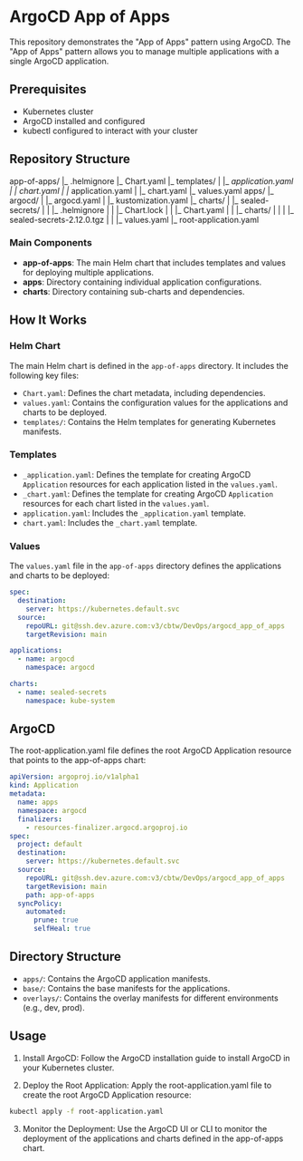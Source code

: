 # ArgoCD App of Apps

This repository demonstrates the "App of Apps" pattern using ArgoCD. The "App of Apps" pattern allows you to manage multiple applications with a single ArgoCD application.

## Prerequisites

- Kubernetes cluster
- ArgoCD installed and configured
- kubectl configured to interact with your cluster

## Repository Structure

app-of-apps/ 
|_ .helmignore 
|_ Chart.yaml 
|_ templates/ 
|   |_ _application.yaml 
|   |_ _chart.yaml 
|   |_ application.yaml 
|   |_ chart.yaml 
|_ values.yaml 
apps/ 
|_ argocd/ 
|   |_ argocd.yaml 
|   |_ kustomization.yaml 
|_ charts/ 
|   |_ sealed-secrets/ 
|   |   |_ .helmignore 
|   |   |_ Chart.lock 
|   |   |_ Chart.yaml 
|   |   |_ charts/ 
|   |   |   |_ sealed-secrets-2.12.0.tgz 
|   |   |_ values.yaml 
|_ root-application.yaml

### Main Components

- **app-of-apps**: The main Helm chart that includes templates and values for deploying multiple applications.
- **apps**: Directory containing individual application configurations.
- **charts**: Directory containing sub-charts and dependencies.

## How It Works

### Helm Chart

The main Helm chart is defined in the `app-of-apps` directory. It includes the following key files:

- `Chart.yaml`: Defines the chart metadata, including dependencies.
- `values.yaml`: Contains the configuration values for the applications and charts to be deployed.
- `templates/`: Contains the Helm templates for generating Kubernetes manifests.

### Templates

- `_application.yaml`: Defines the template for creating ArgoCD `Application` resources for each application listed in the `values.yaml`.
- `_chart.yaml`: Defines the template for creating ArgoCD `Application` resources for each chart listed in the `values.yaml`.
- `application.yaml`: Includes the `_application.yaml` template.
- `chart.yaml`: Includes the `_chart.yaml` template.

### Values

The `values.yaml` file in the `app-of-apps` directory defines the applications and charts to be deployed:

```yaml
spec:
  destination:
    server: https://kubernetes.default.svc
  source:
    repoURL: git@ssh.dev.azure.com:v3/cbtw/DevOps/argocd_app_of_apps
    targetRevision: main

applications:
  - name: argocd
    namespace: argocd

charts:
  - name: sealed-secrets
    namespace: kube-system
```


## ArgoCD
The root-application.yaml file defines the root ArgoCD Application resource that points to the app-of-apps chart:

```yaml
apiVersion: argoproj.io/v1alpha1
kind: Application
metadata:
  name: apps
  namespace: argocd
  finalizers:
    - resources-finalizer.argocd.argoproj.io
spec:
  project: default
  destination:
    server: https://kubernetes.default.svc 
  source:
    repoURL: git@ssh.dev.azure.com:v3/cbtw/DevOps/argocd_app_of_apps
    targetRevision: main
    path: app-of-apps
  syncPolicy:
    automated:
      prune: true
      selfHeal: true
```

## Directory Structure

- `apps/`: Contains the ArgoCD application manifests.
- `base/`: Contains the base manifests for the applications.
- `overlays/`: Contains the overlay manifests for different environments (e.g., dev, prod).

## Usage
1. Install ArgoCD: Follow the ArgoCD installation guide to install ArgoCD in your Kubernetes cluster.

2. Deploy the Root Application: Apply the root-application.yaml file to create the root ArgoCD Application resource: 

```bash
kubectl apply -f root-application.yaml
```

3. Monitor the Deployment: Use the ArgoCD UI or CLI to monitor the deployment of the applications and charts defined in the app-of-apps chart.

